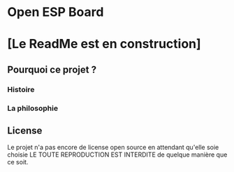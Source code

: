 # Open ESP Board
# [Le ReadMe est en construction]
## Pourquoi ce projet ?
### Histoire
### La philosophie

## License
Le projet n'a pas encore de license open source en attendant qu'elle soie choisie LE TOUTE REPRODUCTION EST INTERDITE de quelque manière que ce soit.
